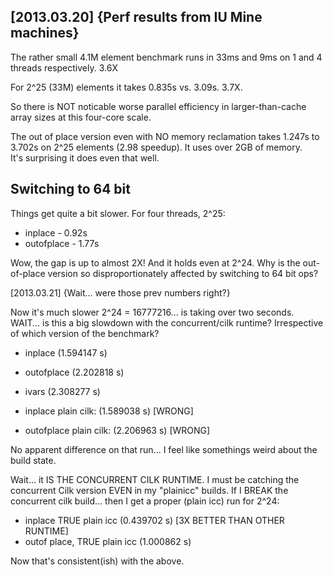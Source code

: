 

[2013.03.20] {Perf results from IU Mine machines}
-------------------------------------------------

The rather small 4.1M element benchmark runs in 33ms and 9ms on 1 and
4 threads respectively.  3.6X

For 2^25 (33M) elements it takes 0.835s vs. 3.09s.  3.7X.

So there is NOT noticable worse parallel efficiency in
larger-than-cache array sizes at this four-core scale.

The out of place version even with NO memory reclamation takes 1.247s
to 3.702s on 2^25 elements (2.98 speedup).  It uses over 2GB of memory.  
It's surprising it does even that well.

Switching to 64 bit
-------------------

Things get quite a bit slower.  For four threads, 2^25:

 * inplace - 0.92s
 * outofplace - 1.77s

Wow, the gap is up to almost 2X!  And it holds even at 2^24.
Why is the out-of-place version so disproportionately affected by switching to 64 bit ops?

[2013.03.21] {Wait... were those prev numbers right?}

Now it's much slower 2^24 = 16777216... is taking over two seconds.
WAIT... is this a big slowdown with the concurrent/cilk runtime?
Irrespective of which version of the benchmark?

 * inplace (1.594147 s)
 * outofplace (2.202818 s)
 * ivars (2.308277 s)

 * inplace plain cilk: (1.589038 s)    [WRONG]
 * outofplace plain cilk: (2.206963 s) [WRONG]

No apparent difference on that run... I feel like somethings weird
about the build state.  

Wait... it IS THE CONCURRENT CILK RUNTIME.  I must be catching the
concurrent Cilk version EVEN in my "plainicc" builds.  If I BREAK the
concurrent cilk build... then I get a proper (plain icc) run for 2^24:

 * inplace TRUE plain icc (0.439702 s)  [3X BETTER THAN OTHER RUNTIME]
 * outof place, TRUE plain icc (1.000862 s)

Now that's consistent(ish) with the above.


